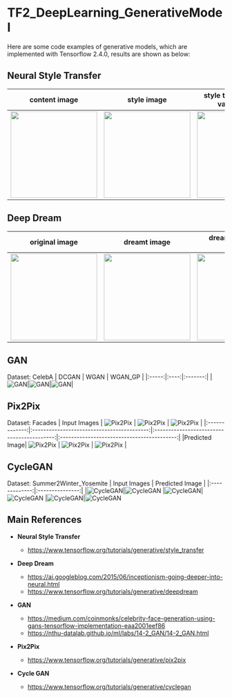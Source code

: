 # TF2_DeepLearning_GenerativeModel
Here are some code examples of generative models, which are implemented with Tensorflow 2.4.0, results are shown as below: 

## Neural Style Transfer
| content image | style image | style transfer without variation loss | style transfer with variation loss|
|:-------------:|:-----------:|:-------------------------------------:|:--------------------------------:|
|<img src='img/hamster.jpg' width='200'>|<img src='img/style transfer/candy.jpg' width='200'>|<img src='result/style transfer/img_without_vl.jpg' width='200'>|<img src='result/style transfer/img_with_vl.jpg' width='200'>|

## Deep Dream
| original image | dreamt image | dreamt image with octave | dreamt image with scaling tiled and octave|
|:--------------:|:------------:|:------------------------:|:--------------------------------:|
|<img src='img/hamster.jpg' width='200'>|<img src='result/deep dream/deep_dream.jpg' width='200'>|<img src='result/deep dream/deep_dream_octave.jpg' width='200'>|<img src='result/deep dream/deep_dream_tiled.jpg' width='200'>|

## GAN
Dataset: CelebA
| DCGAN | WGAN | WGAN_GP |
|:-----:|:----:|:-------:|
|![GAN](result/DCGAN_CelebA/final%20result/image_epoch_%20500.png)|![GAN](result/WGAN_CelebA/final%20result/image_epoch_%20500.png)|![GAN](result/WGAN_GP_CelebA/final%20result/image_epoch_%20500.png)|

## Pix2Pix
Dataset: Facades
| Input Images  | ![Pix2Pix](result/Pix2Pix/input_img_1.jpg) | ![Pix2Pix](result/Pix2Pix/input_img_2.jpg) | ![Pix2Pix](result/Pix2Pix/input_img_3.jpg) |
|:-------------:|:------------------------------------------:|:------------------------------------------:|:------------------------------------------:|
|Predicted Image| ![Pix2Pix](result/Pix2Pix/pred_img_1.jpg)  | ![Pix2Pix](result/Pix2Pix/pred_img_2.jpg)  | ![Pix2Pix](result/Pix2Pix/pred_img_3.jpg)  |

## CycleGAN
Dataset: Summer2Winter_Yosemite
| Input Images  | Predicted Image |
|:-------------:|:---------------:|
|![CycleGAN](result/CycleGAN/input_img1.jpg)|![CycleGAN](result/CycleGAN/pred_img1.jpg)
|![CycleGAN](result/CycleGAN/input_img2.jpg)|![CycleGAN](result/CycleGAN/pred_img2.jpg)
|![CycleGAN](result/CycleGAN/input_img3.jpg)|![CycleGAN](result/CycleGAN/pred_img3.jpg)

## Main References
* **Neural Style Transfer**
  * https://www.tensorflow.org/tutorials/generative/style_transfer

* **Deep Dream**
  * https://ai.googleblog.com/2015/06/inceptionism-going-deeper-into-neural.html
  * https://www.tensorflow.org/tutorials/generative/deepdream

* **GAN**
  * https://medium.com/coinmonks/celebrity-face-generation-using-gans-tensorflow-implementation-eaa2001eef86
  * https://nthu-datalab.github.io/ml/labs/14-2_GAN/14-2_GAN.html

* **Pix2Pix**
  * https://www.tensorflow.org/tutorials/generative/pix2pix

* **Cycle GAN**
  * https://www.tensorflow.org/tutorials/generative/cyclegan
